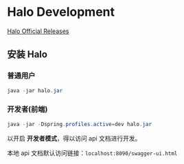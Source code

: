 # Halo Development

[Halo Official Releases](https://github.com/halo-dev/halo/releases)

## 安装 Halo

### 普通用户

```java
java -jar halo.jar
```

### 开发者(前端)

```java
java -jar -Dspring.profiles.active=dev halo.jar
```

以开启 **开发者模式**，得以访问 api 文档进行开发。

本地 api 文档默认访问链接：`localhost:8090/swagger-ui.html`
